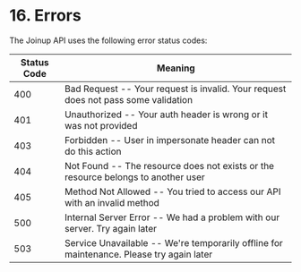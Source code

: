 # 16. Errors

The Joinup API uses the following error status codes:


Status Code | Meaning
---------- | -------
400 | Bad Request -- Your request is invalid. Your request does not pass some validation
401 | Unauthorized -- Your auth header is wrong or it was not provided
403 | Forbidden -- User in impersonate header can not do this action
404 | Not Found -- The resource does not exists or the resource belongs to another user
405 | Method Not Allowed -- You tried to access our API with an invalid method
500 | Internal Server Error -- We had a problem with our server. Try again later
503 | Service Unavailable -- We're temporarily offline for maintenance. Please try again later
